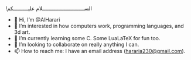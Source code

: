 !الســــــــــــــــــــــــــــلام عليــــــــــكم
- 👋 Hi, I’m @AlHarari 
- 👀 I’m interested in how computers work, programming languages, and 3d art.
- 🌱 I’m currently learning some C. Some LuaLaTeX for fun too.
- 💞️ I’m looking to collaborate on really anything I can.
- 📫 How to reach me: I have an email address (hararia230@gmail.com).

<!---
BoredComedy/BoredComedy is a ✨ special ✨ repository because its `README.md` (this file) appears on your GitHub profile.
You can click the Preview link to take a look at your changes.
--->
